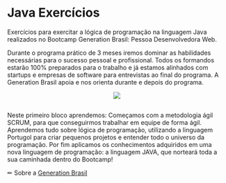 # Java Exercícios
Exercícios para exercitar a lógica de programação na linguagem Java realizados no Bootcamp Generation Brasil: Pessoa Desenvolvedora Web. 

Durante o programa prático de 3 meses iremos dominar as habilidades necessárias para o sucesso pessoal e profissional. Todos os formandos estarão 100% preparados para o trabalho e já estamos alinhados com startups e empresas de software para entrevistas ao final do programa. A Generation Brasil apoia e nos orienta durante e depois do programa.


<div align="center"> 
 <img src="https://user-images.githubusercontent.com/86428389/165376964-ab642240-1f40-4c87-9d45-6c6d2eee1a5b.png">
</div> 

##
Neste primeiro bloco aprendemos:
Começamos com a metodologia ágil SCRUM, para que conseguirmos trabalhar em equipe de forma ágil. Aprendemos tudo sobre lógica de programação, utilizando a linguagem Portugol para criar pequenos projetos e entender todo o universo da programação. Por fim aplicamos os conhecimentos adquiridos em uma nova linguagem de programação: a linguagem JAVA, que norteará toda a sua caminhada dentro do Bootcamp!

✏ Sobre a [Generation Brasil](https://brazil.generation.org/)

